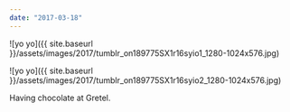 ```yaml
---
date: "2017-03-18"
---
```


![yo yo]({{ site.baseurl }}/assets/images/2017/tumblr_on189775SX1r16syio1_1280-1024x576.jpg)

![yo yo]({{ site.baseurl }}/assets/images/2017/tumblr_on189775SX1r16syio2_1280-1024x576.jpg)

Having chocolate at Gretel.
